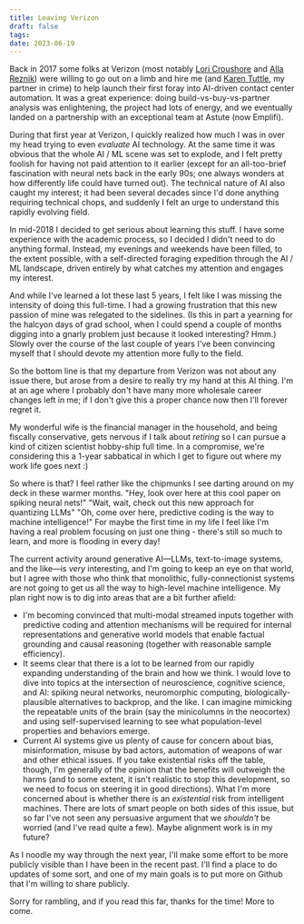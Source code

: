 ```yaml
---
title: Leaving Verizon
draft: false
tags: 
date: 2023-06-19
---
```

Back in 2017 some folks at Verizon (most notably [Lori Croushore](https://www.linkedin.com/in/lori-croushore/) and [Alla Reznik](https://www.linkedin.com/in/allareznik/)) were willing to go out on a limb and hire me (and [Karen Tuttle](https://www.linkedin.com/in/karentuttle/), my partner in crime) to help launch their first foray into AI-driven contact center automation. It was a great experience: doing build-vs-buy-vs-partner analysis was enlightening, the project had lots of energy, and we eventually landed on a partnership with an exceptional team at Astute (now Emplifi).

During that first year at Verizon, I quickly realized how much I was in over my head trying to even *evaluate* AI technology. At the same time it was obvious that the whole AI / ML scene was set to explode, and I felt pretty foolish for having not paid attention to it earlier (except for an all-too-brief fascination with neural nets back in the early 90s; one always wonders at how differently life could have turned out). The technical nature of AI also caught my interest; it had been several decades since I'd done anything requiring technical chops, and suddenly I felt an urge to understand this rapidly evolving field.

In mid-2018 I decided to get serious about learning this stuff. I have some experience with the academic process, so I decided I didn't need to do anything formal. Instead, my evenings and weekends have been filled, to the extent possible, with a self-directed foraging expedition through the AI / ML landscape, driven entirely by what catches my attention and engages my interest.

And while I've learned a lot these last 5 years, I felt like I was missing the intensity of doing this full-time. I had a growing frustration that this new passion of mine was relegated to the sidelines. (Is this in part a yearning for the halcyon days of grad school, when I could spend a couple of months digging into a gnarly problem just because it looked interesting? Hmm.) Slowly over the course of the last couple of years I've been convincing myself that I should devote my attention more fully to the field.

So the bottom line is that my departure from Verizon was not about any issue there, but arose from a desire to really try my hand at this AI thing. I'm at an age where I probably don't have many more wholesale career changes left in me; if I don't give this a proper chance now then I'll forever regret it.

My wonderful wife is the financial manager in the household, and being fiscally conservative, gets nervous if I talk about *retiring* so I can pursue a kind of citizen scientist hobby-ship full time. In a compromise, we're considering this a 1-year sabbatical in which I get to figure out where my work life goes next  :)

So where is that? I feel rather like the chipmunks I see darting around on my deck in these warmer months. "Hey, look over here at this cool paper on spiking neural nets!" "Wait, wait, check out this new approach for quantizing LLMs" "Oh, come over here, predictive coding is the way to machine intelligence!" For maybe the first time in my life I feel like I'm having a real problem focusing on just one thing - there's still so much to learn, and more is flooding in every day!

The current activity around generative AI—LLMs, text-to-image systems, and the like—is *very* interesting, and I'm going to keep an eye on that world, but I agree with those who think that monolithic, fully-connectionist systems are not going to get us all the way to high-level machine intelligence. My plan right now is to dig into areas that are a bit further afield:
- I'm becoming convinced that multi-modal streamed inputs together with predictive coding and attention mechanisms will be required for internal representations and generative world models that enable factual grounding and causal reasoning (together with reasonable sample efficiency).
- It seems clear that there is a lot to be learned from our rapidly expanding understanding of the brain and how we think. I would love to dive into topics at the intersection of neuroscience, cognitive science, and AI: spiking neural networks, neuromorphic computing, biologically-plausible alternatives to backprop, and the like. I can imagine mimicking the repeatable units of the brain (say the minicolumns in the neocortex) and using self-supervised learning to see what population-level properties and behaviors emerge.
- Current AI systems give us plenty of cause for concern about bias, misinformation, misuse by bad actors, automation of weapons of war and other ethical issues. If you take existential risks off the table, though, I'm generally of the opinion that the benefits will outweigh the harms (and to some extent, it isn't realistic to stop this development, so we need to focus on steering it in good directions). What I'm more concerned about is whether there is an *existential* risk from intelligent machines. There are lots of smart people on both sides of this issue, but so far I've not seen any persuasive argument that we *shouldn't* be worried (and I've read quite a few). Maybe alignment work is in my future?

As I noodle my way through the next year, I'll make some effort to be more publicly visible than I have been in the recent past. I'll find a place to do updates of some sort, and one of my main goals is to put more on Github that I'm willing to share publicly.

Sorry for rambling, and if you read this far, thanks for the time! More to come.
